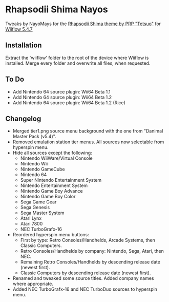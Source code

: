 # Rhapsodii Shima Nayos

Tweaks by NayoMays for the [Rhapsodii Shima theme by PRP "Tetsuo"](https://gbatemp.net/threads/rhapsodii-shima-5-4.555062/) for [Wiiflow 5.4.7](https://gbatemp.net/threads/wiiflow-lite.422685/)

## Installation

Extract the 'wiiflow' folder to the root of the device where Wiiflow is installed. Merge every folder and overwrite all files, when requested.

## To Do

- Add Nintendo 64 source plugin: Wii64 Beta 1.1
- Add Nintendo 64 source plugin: Wii64 Beta 1.2
- Add Nintendo 64 source plugin: Wii64 Beta 1.2 (Rice)

## Changelog

- Merged tier1.png source menu background with the one from "Danimal Master Pack (v5.4)".
- Removed emulation station tier menus. All sources now selectable from hyperspin menu.
- Hide all sources except the following:
  - Nintendo WiiWare/Virtual Console
  - Nintendo Wii
  - Nintendo GameCube
  - Nintendo 64
  - Super Nintendo Entertainment System
  - Nintendo Entertainment System
  - Nintendo Game Boy Advance
  - Nintendo Game Boy Color
  - Sega Game Gear
  - Sega Genesis
  - Sega Master System
  - Atari Lynx
  - Atari 7800
  - NEC TurboGrafx-16
- Reordered hyperspin menu buttons:
  - First by type: Retro Consoles/Handhelds, Arcade Systems, then Classic Computers.
  - Retro Consoles/Handhelds by company: Nintendo, Sega, Atari, then NEC.
  - Remaining Retro Consoles/Handhelds by descending release date (newest first).
  - Classic Computers by descending release date (newest first).
- Renamed and tweaked some source titles. Added company names where appropriate.
- Added NEC TurboGrafx-16 and NEC TurboDuo sources to hyperspin menu.
